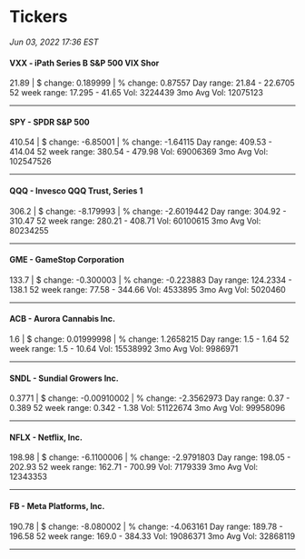 # Tickers
*Jun 03, 2022 17:36 EST*

#### VXX - iPath Series B S&P 500 VIX Shor
21.89 | $ change: 0.189999 | % change: 0.87557
Day range: 21.84 - 22.6705 52 week range: 17.295 - 41.65
Vol: 3224439 3mo Avg Vol: 12075123

---

#### SPY - SPDR S&P 500
410.54 | $ change: -6.85001 | % change: -1.64115
Day range: 409.53 - 414.04 52 week range: 380.54 - 479.98
Vol: 69006369 3mo Avg Vol: 102547526

---

#### QQQ - Invesco QQQ Trust, Series 1
306.2 | $ change: -8.179993 | % change: -2.6019442
Day range: 304.92 - 310.47 52 week range: 280.21 - 408.71
Vol: 60100615 3mo Avg Vol: 80234255

---

#### GME - GameStop Corporation
133.7 | $ change: -0.300003 | % change: -0.223883
Day range: 124.2334 - 138.1 52 week range: 77.58 - 344.66
Vol: 4533895 3mo Avg Vol: 5020460

---

#### ACB - Aurora Cannabis Inc.
1.6 | $ change: 0.01999998 | % change: 1.2658215
Day range: 1.5 - 1.64 52 week range: 1.5 - 10.64
Vol: 15538992 3mo Avg Vol: 9986971

---

#### SNDL - Sundial Growers Inc.
0.3771 | $ change: -0.00910002 | % change: -2.3562973
Day range: 0.37 - 0.389 52 week range: 0.342 - 1.38
Vol: 51122674 3mo Avg Vol: 99958096

---

#### NFLX - Netflix, Inc.
198.98 | $ change: -6.1100006 | % change: -2.9791803
Day range: 198.05 - 202.93 52 week range: 162.71 - 700.99
Vol: 7179339 3mo Avg Vol: 12343353

---

#### FB - Meta Platforms, Inc.
190.78 | $ change: -8.080002 | % change: -4.063161
Day range: 189.78 - 196.58 52 week range: 169.0 - 384.33
Vol: 19086371 3mo Avg Vol: 32868119

---

